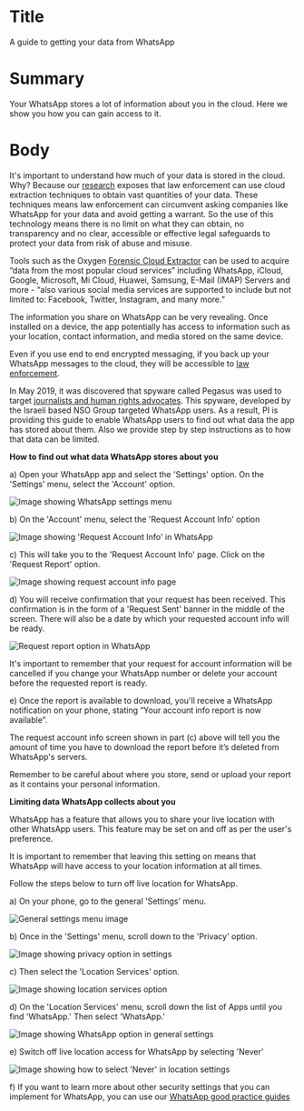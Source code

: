 # Title  #
A guide to getting your data from WhatsApp

# Summary #
Your WhatsApp stores a lot of information about you in the cloud. Here we show you how you can gain access to it.

# Body #
It's important to understand how much of your data is stored in the cloud. Why? Because our [research](https://privacyinternational.org/long-read/3300/cloud-extraction-technology-secret-tech-lets-government-agencies-collect-masses-data) exposes that law enforcement can use cloud extraction techniques to obtain vast quantities of your data. These techniques means law enforcement can circumvent asking companies like WhatsApp for your data and avoid getting a warrant. So the use of this technology means there is no limit on what they can obtain, no transparency and no clear, accessible or effective legal safeguards to protect your data from risk of abuse and misuse.

Tools such as the Oxygen [Forensic Cloud Extractor](https://www.oxygen-forensic.com/uploads/press_kit/OFDv141ReleaseNotes.pdf) can be used to acquire “data from the most popular cloud services” including WhatsApp, iCloud, Google, Microsoft, Mi Cloud, Huawei, Samsung, E-Mail (IMAP) Servers and more - “also various social media services are supported to include but not limited to: Facebook, Twitter, Instagram, and many more.”

The information you share on WhatsApp can be very revealing. Once installed on a device, the app potentially has access to information such as your location, contact information, and media stored on the same device.

Even if you use end to end encrypted messaging, if you back up your WhatsApp messages to the cloud, they will be accessible to [law enforcement](https://privacyinternational.org/long-read/3300/cloud-extraction-technology-secret-tech-lets-government-agencies-collect-masses-data).

In May 2019, it was discovered that spyware called Pegasus was used to target [journalists and human rights advocates](https://privacyinternational.org/case-study/3357/it-facilitates-our-access-justice). This spyware, developed by the Israeli based NSO Group targeted WhatsApp users.
As a result, PI is providing this guide to enable WhatsApp users to find out what data the app has stored about them. Also we provide step by step instructions as to how that data can be limited. 

**How to find out what data WhatsApp stores about you**

a) Open your WhatsApp app and select the 'Settings' option. On the 'Settings' menu, select the 'Account' option.

![Image showing WhatsApp settings menu](../../images/Cloud-Guides/WhatsApp/WhatsApp1.png?raw=true)

b) On the 'Account' menu, select the 'Request Account Info' option

![Image showing 'Request Account Info' in WhatsApp](../../images/Cloud-Guides/WhatsApp/WhatsApp2.png?raw=true)

c) This will take you to the 'Request Account Info' page. Click on the 'Request Report' option.

![Image showing request account info page](../../images/Cloud-Guides/WhatsApp/WhatsApp3.png?raw=true)

d) You will receive confirmation that your request has been received. This confirmation is in the form of a 'Request Sent' banner in the middle of the screen. There will also be a date by which your requested account info will be ready.

![Request report option in WhatsApp](../../images/Cloud-Guides/WhatsApp/WhatsApp4.png?raw=true)

It's important to remember that your request for account information will be cancelled if you change your WhatsApp number or delete your account before the requested report is ready.

e) Once the report is available to download, you'll receive a WhatsApp notification on your phone, stating “Your account info report is now available”.

The request account info screen shown in part (c) above will tell you the amount of time you have to download the report before it’s deleted from WhatsApp's servers.

Remember to be careful about where you store, send or upload your report as it contains your personal information.

**Limiting data WhatsApp collects about you**

WhatsApp has a feature that allows you to share your live location with other WhatsApp users. This feature may be set on and off as per the user's preference. 

It is important to remember that leaving this setting on means that WhatsApp will have access to your location information at all times.

Follow the steps below to turn off live location for WhatsApp.

a) On your phone, go to the general 'Settings' menu.

![General settings menu image](../../images/Cloud-Guides/WhatsApp/WhatsApp5.png?raw=true)

b) Once in the 'Settings' menu, scroll down to the 'Privacy' option.

![Image showing privacy option in settings](../../images/Cloud-Guides/WhatsApp/WhatsApp6.png?raw=true)

c) Then select the 'Location Services' option.

![Image showing location services option](../../images/Cloud-Guides/WhatsApp/WhatsApp7.png?raw=true)

d) On the 'Location Services' menu, scroll down the list of Apps until you find 'WhatsApp.' Then select 'WhatsApp.'

![Image showing WhatsApp option in general settings](../../images/Cloud-Guides/WhatsApp/WhatsApp8.png?raw=true)

e) Switch off live location access for WhatsApp by selecting 'Never'

![Image showing how to select 'Never' in location settings](../../images/Cloud-Guides/WhatsApp/WhatsApp9.png?raw=true)

f) If you want to learn more about other security settings that you can implement for WhatsApp, you can use our [WhatsApp good practice guides](https://privacyinternational.org/guide-step/3951/whatsapp-good-practices)
